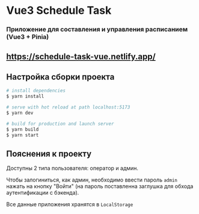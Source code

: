 # Vue3 Schedule Task

### Приложение для составления и управления расписанием (Vue3 + Pinia)
## https://schedule-task-vue.netlify.app/

## Настройка сборки проекта
```bash
# install dependencies
$ yarn install

# serve with hot reload at path localhost:5173
$ yarn dev

# build for production and launch server
$ yarn build
$ yarn start
```
## Пояснения к проекту
Доступны 2 типа пользователя: оператор и админ.

Чтобы залогиниться, как админ, необходимо ввести пароль `admin` нажать на кнопку "Войти" (на пароль поставленна заглушка для обхода аутентификации с бэкенда).

Все данные приложения хранятся в `LocalStorage`
